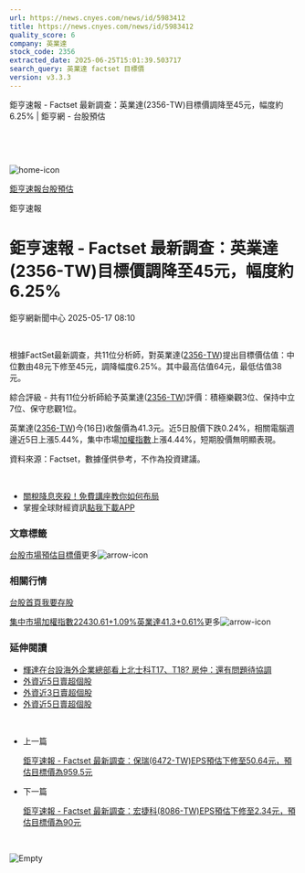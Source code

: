 ```yaml
---
url: https://news.cnyes.com/news/id/5983412
title: https://news.cnyes.com/news/id/5983412
quality_score: 6
company: 英業達
stock_code: 2356
extracted_date: 2025-06-25T15:01:39.503717
search_query: 英業達 factset 目標價
version: v3.3.3
---
```


鉅亨速報 - Factset 最新調查：英業達(2356-TW)目標價調降至45元，幅度約6.25% | 鉅亨網 - 台股預估

‌

‌

![home-icon](/assets/icons/breadCrumb/symbol-icon-home.svg)

[鉅亨速報](/news/cat/anue_live)[台股預估](/news/cat/tw_forecast)

鉅亨速報

# 鉅亨速報 - Factset 最新調查：英業達(2356-TW)目標價調降至45元，幅度約6.25%

鉅亨網新聞中心 2025-05-17 08:10

‌

根據FactSet最新調查，共11位分析師，對英業達([2356-TW](https://www.cnyes.com/twstock/2356))提出目標價估值：中位數由48元下修至45元，調降幅度6.25%。其中最高估值64元，最低估值38元。

綜合評級 - 共有11位分析師給予英業達([2356-TW](https://www.cnyes.com/twstock/2356))評價：積極樂觀3位、保持中立7位、保守悲觀1位。

英業達([2356-TW](https://www.cnyes.com/twstock/2356))今(16日)收盤價為41.3元。近5日股價下跌0.24%，相關電腦週邊近5日上漲5.44%，集中市場[加權指數](https://invest.cnyes.com/index/TWS/TSE01)上漲4.44%，短期股價無明顯表現。

資料來源：Factset，數據僅供參考，不作為投資建議。

‌

* [關稅降息夾殺！免費講座教你如何布局](https://www.rsc.com.tw/Cnyes_RSC/SeminarBooking2025InvestmentOutlook.aspx?utm_source=anue&utm_medium=usstocks_end)
* 掌握全球財經資訊[點我下載APP](http://www.cnyes.com/app/?utm_source=mweb&utm_medium=HamMenuBanner&utm_campaign=fixed&utm_content=entr)

### 文章標籤

[台股](https://news.cnyes.com/tag/台股 "台股")[市場預估](https://news.cnyes.com/tag/市場預估 "市場預估")[目標價](https://news.cnyes.com/tag/目標價 "目標價")更多![arrow-icon](/assets/icons/arrows/arrow-down.svg)

### 相關行情

[台股首頁](https://www.cnyes.com/twstock)[我要存股](https://supr.link/8OHaU)

[集中市場加權指數22430.61+1.09%](https://invest.cnyes.com/index/TWS/TSE01)[英業達41.3+0.61%](https://www.cnyes.com/twstock/2356)更多![arrow-icon](/assets/icons/arrows/arrow-down.svg)

### 延伸閱讀

* [輝達在台設海外企業總部看上北士科T17、T18? 房仲：還有問題待協調](/news/id/5982981)
* [外資近5日賣超個股](/news/id/5981972)
* [外資近3日賣超個股](/news/id/5981968)
* [外資近5日賣超個股](/news/id/5980333)

‌

* 上一篇

  [鉅亨速報 - Factset 最新調查：保瑞(6472-TW)EPS預估下修至50.64元，預估目標價為959.5元](/news/id/5984030)
* 下一篇

  [鉅亨速報 - Factset 最新調查：宏捷科(8086-TW)EPS預估下修至2.34元，預估目標價為90元](/news/id/5983199)

‌

![Empty](/assets/icons/skeleton/empty-image.svg)

‌